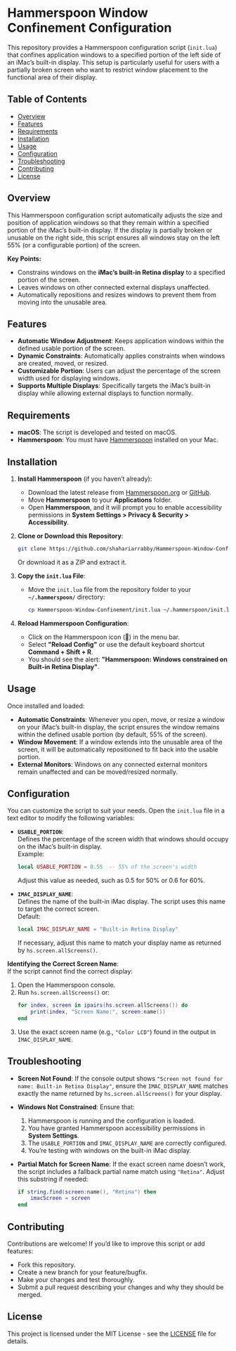 
# **Hammerspoon Window Confinement Configuration**

This repository provides a Hammerspoon configuration script (`init.lua`) that confines application windows to a specified portion of the left side of an iMac’s built-in display. This setup is particularly useful for users with a partially broken screen who want to restrict window placement to the functional area of their display.

## **Table of Contents**

- [Overview](#overview)
- [Features](#features)
- [Requirements](#requirements)
- [Installation](#installation)
- [Usage](#usage)
- [Configuration](#configuration)
- [Troubleshooting](#troubleshooting)
- [Contributing](#contributing)
- [License](#license)

## **Overview**

This Hammerspoon configuration script automatically adjusts the size and position of application windows so that they remain within a specified portion of the iMac’s built-in display. If the display is partially broken or unusable on the right side, this script ensures all windows stay on the left 55% (or a configurable portion) of the screen.

**Key Points:**
- Constrains windows on the **iMac’s built-in Retina display** to a specified portion of the screen.
- Leaves windows on other connected external displays unaffected.
- Automatically repositions and resizes windows to prevent them from moving into the unusable area.

## **Features**

- **Automatic Window Adjustment**: Keeps application windows within the defined usable portion of the screen.
- **Dynamic Constraints**: Automatically applies constraints when windows are created, moved, or resized.
- **Customizable Portion**: Users can adjust the percentage of the screen width used for displaying windows.
- **Supports Multiple Displays**: Specifically targets the iMac’s built-in display while allowing external displays to function normally.

## **Requirements**

- **macOS**: The script is developed and tested on macOS.
- **Hammerspoon**: You must have [Hammerspoon](https://www.hammerspoon.org/) installed on your Mac.

## **Installation**

1. **Install Hammerspoon** (if you haven’t already):
   - Download the latest release from [Hammerspoon.org](https://www.hammerspoon.org/) or [GitHub](https://github.com/Hammerspoon/hammerspoon/releases).
   - Move **Hammerspoon** to your **Applications** folder.
   - Open **Hammerspoon**, and it will prompt you to enable accessibility permissions in **System Settings > Privacy & Security > Accessibility**.

2. **Clone or Download this Repository**:
   ```bash
   git clone https://github.com/shahariarrabby/Hammerspoon-Window-Confinement.git
   ```
   Or download it as a ZIP and extract it.

3. **Copy the `init.lua` File**:
   - Move the `init.lua` file from the repository folder to your **`~/.hammerspoon/`** directory:
     ```bash
     cp Hammerspoon-Window-Confinement/init.lua ~/.hammerspoon/init.lua
     ```

4. **Reload Hammerspoon Configuration**:
   - Click on the Hammerspoon icon (🔨) in the menu bar.
   - Select **"Reload Config"** or use the default keyboard shortcut **Command + Shift + R**.
   - You should see the alert: **"Hammerspoon: Windows constrained on Built-in Retina Display"**.

## **Usage**

Once installed and loaded:
- **Automatic Constraints**: Whenever you open, move, or resize a window on your iMac’s built-in display, the script ensures the window remains within the defined usable portion (by default, 55% of the screen).
- **Window Movement**: If a window extends into the unusable area of the screen, it will be automatically repositioned to fit back into the usable portion.
- **External Monitors**: Windows on any connected external monitors remain unaffected and can be moved/resized normally.

## **Configuration**

You can customize the script to suit your needs. Open the `init.lua` file in a text editor to modify the following variables:

- **`USABLE_PORTION`**:  
  Defines the percentage of the screen width that windows should occupy on the iMac’s built-in display.  
  Example:
  ```lua
  local USABLE_PORTION = 0.55  -- 55% of the screen's width
  ```
  Adjust this value as needed, such as 0.5 for 50% or 0.6 for 60%.

- **`IMAC_DISPLAY_NAME`**:  
  Defines the name of the built-in iMac display. The script uses this name to target the correct screen.  
  Default:
  ```lua
  local IMAC_DISPLAY_NAME = "Built-in Retina Display"
  ```
  If necessary, adjust this name to match your display name as returned by `hs.screen.allScreens()`.

**Identifying the Correct Screen Name**:  
If the script cannot find the correct display:
1. Open the Hammerspoon console.
2. Run `hs.screen.allScreens()` or:
   ```lua
   for index, screen in ipairs(hs.screen.allScreens()) do
       print(index, "Screen Name:", screen:name())
   end
   ```
3. Use the exact screen name (e.g., `"Color LCD"`) found in the output in `IMAC_DISPLAY_NAME`.

## **Troubleshooting**

- **Screen Not Found**:
  If the console output shows `"Screen not found for name: Built-in Retina Display"`, ensure the `IMAC_DISPLAY_NAME` matches exactly the name returned by `hs.screen.allScreens()` for your display.
  
- **Windows Not Constrained**:
  Ensure that:
  1. Hammerspoon is running and the configuration is loaded.
  2. You have granted Hammerspoon accessibility permissions in **System Settings**.
  3. The `USABLE_PORTION` and `IMAC_DISPLAY_NAME` are correctly configured.
  4. You’re testing with windows on the built-in iMac display.

- **Partial Match for Screen Name**:
  If the exact screen name doesn’t work, the script includes a fallback partial name match using `"Retina"`. Adjust this substring if needed:
  ```lua
  if string.find(screen:name(), "Retina") then
      imacScreen = screen
  end
  ```

## **Contributing**

Contributions are welcome! If you’d like to improve this script or add features:
- Fork this repository.
- Create a new branch for your feature/bugfix.
- Make your changes and test thoroughly.
- Submit a pull request describing your changes and why they should be merged.

## **License**

This project is licensed under the MIT License - see the [LICENSE](LICENSE) file for details.
